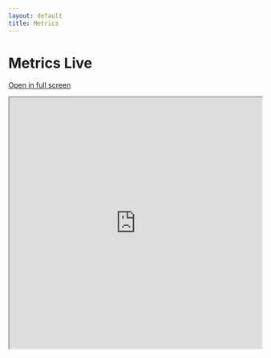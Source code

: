 ```yaml
---
layout: default
title: Metrics
---
```

# Metrics Live

[Open in full screen](https://docs.google.com/spreadsheets/d/e/2PACX-1vRUvxM5ckvfAnUgK3X_ke6XEHunRCehA8bQCu2qIyt3oXlkpaJuGtmYRK3qh2LHfm1Y5bUM9t7DB32_/pubhtml?gid=1725049146)

<iframe width="100%" height="500" src="https://docs.google.com/spreadsheets/d/e/2PACX-1vRUvxM5ckvfAnUgK3X_ke6XEHunRCehA8bQCu2qIyt3oXlkpaJuGtmYRK3qh2LHfm1Y5bUM9t7DB32_/pubhtml?gid=1725049146&amp;single=false&amp;widget=false&amp;headers=false"></iframe>